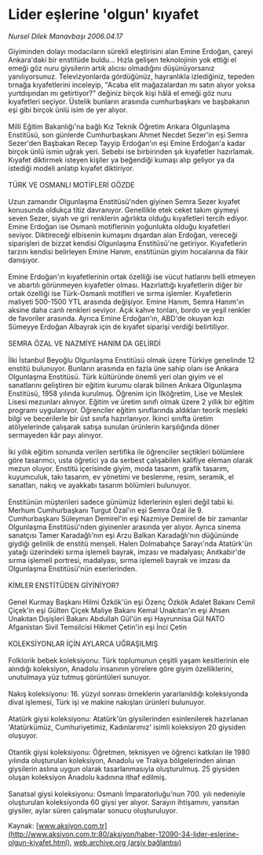# Lider eşlerine 'olgun' kıyafet

*Nursel Dilek Manavbaşı 2006.04.17*

<font class="agenda2NewsSpot">
 Giyiminden dolayı modacıların sürekli eleştirisini alan Emine Erdoğan, çareyi Ankara'daki bir enstitüde buldu...
</font>
<font class="newsDetail">
 Hızla gelişen teknolojinin yok ettiği el emeği göz nuru giysilerin artık alıcısı olmadığını düşünüyorsanız yanılıyorsunuz. Televizyonlarda gördüğünüz, hayranlıkla izlediğiniz, tepeden tırnağa kıyafetlerini inceleyip, "Acaba elit mağazalardan mı satın alıyor yoksa yurtdışından mı getirtiyor?" değiniz birçok kişi hâlâ el emeği göz nuru kıyafetleri seçiyor. Üstelik bunların arasında cumhurbaşkanı ve başbakanın eşi gibi birçok ünlü isim de yer alıyor.
 <br/>
 <br/>
 Milli Eğitim Bakanlığı'na bağlı Kız Teknik Öğretim Ankara Olgunlaşma Enstitüsü, son günlerde Cumhurbaşkanı Ahmet Necdet Sezer'in eşi Semra Sezer'den Başbakan Recep Tayyip Erdoğan'ın eşi Emine Erdoğan'a kadar birçok ünlü ismin uğrak yeri. Sebebi ise birbirinden şık kıyafetler hazırlamak. Kıyafet diktirmek isteyen kişiler ya beğendiği kumaşı alıp geliyor ya da istediği modeli anlatıp kıyafet diktiriyor.
 <br/>
 <br/>
 TÜRK VE OSMANLI MOTİFLERİ GÖZDE
 <br/>
 <br/>
 Uzun zamandır Olgunlaşma Enstitüsü'nden giyinen Semra Sezer kıyafet konusunda oldukça titiz davranıyor. Genellikle etek ceket takım giymeyi seven Sezer, siyah ve gri renklerin ağırlıkta olduğu kıyafetleri tercih ediyor. Emine Erdoğan ise Osmanlı motiflerinin yoğunlukta olduğu kıyafetleri seviyor. Diktireceği elbisenin kumaşını dışardan alan Erdoğan, vereceği siparişleri de bizzat kendisi Olgunlaşma Enstitüsü'ne getiriyor. Kıyafetlerin tarzını kendisi belirleyen Emine Hanım, enstitünün giyim hocalarına da fikir danışıyor.
 <br/>
 <br/>
 Emine Erdoğan'ın kıyafetlerinin ortak özelliği ise vücut hatlarını belli etmeyen ve abartılı görünmeyen kıyafetler olması. Hazırlattığı kıyafetlerin diğer bir ortak özelliği ise Türk-Osmanlı motifleri ve sırma işlemler. Kıyafetlerin maliyeti 500-1500 YTL arasında değişiyor. Emine Hanım, Semra Hanım'ın aksine daha canlı renkleri seviyor. Açık kahve tonları, bordo ve yeşil renkler de favoriler arasında. Ayrıca Emine Erdoğan'ın, ABD'de okuyan kızı Sümeyye Erdoğan Albayrak için de kıyafet siparişi verdiği belirtiliyor.
 <br/>
 <br/>
 SEMRA ÖZAL VE NAZMİYE HANIM DA GELİRDİ
 <br/>
 <br/>
 İlki İstanbul Beyoğlu Olgunlaşma Enstitüsü olmak üzere Türkiye genelinde 12 enstitü bulunuyor. Bunların arasında en fazla üne sahip olanı ise Ankara Olgunlaşma Enstitüsü. Türk kültüründe önemli yeri olan giyim ve el sanatlarını geliştiren bir eğitim kurumu olarak bilinen Ankara Olgunlaşma Enstitüsü, 1958 yılında kurulmuş. Öğrenim için İlköğretim, Lise ve Meslek Lisesi mezunları alınıyor. Eğitim ve üretim sınıfı olmak üzere 2 yıllık bir eğitim programı uygulanıyor. Öğrenciler eğitim sınıflarında aldıkları teorik mesleki bilgi ve becerilerle bir üst sınıfa hazırlanıyor. İkinci sınıfta üretim atölyelerinde çalışarak satışa sunulan ürünlerin karşılığında döner sermayeden kâr payı alınıyor.
 <br/>
 <br/>
 İki yıllık eğitim sonunda verilen sertifika ile öğrenciler seçtikleri bölümlere göre tasarımcı, usta öğretici ya da serbest çalışabilen kalifiye eleman olarak mezun oluyor. Enstitü içerisinde giyim, moda tasarım, grafik tasarım, kuyumculuk, takı tasarım, ev yönetimi ve beslenme, resim, seramik, el sanatları, nakış ve ayakkabı tasarım bölümleri bulunuyor.
 <br/>
 <br/>
 Enstitünün müşterileri sadece günümüz liderlerinin eşleri değil tabii ki. Merhum Cumhurbaşkanı Turgut Özal'ın eşi Semra Özal ile 9. Cumhurbaşkanı Süleyman Demirel'in eşi Nazmiye Demirel de bir zamanlar Olgunlaşma Enstitüsü'nden giyinenler arasında yer alıyor. Ayrıca sinema sanatçısı Tamer Karadağlı'nın eşi Arzu Balkan Karadağlı'nın düğününde giydiği gelinlik de enstitü menşeli. Halen Dolmabahçe Sarayı'nda Atatürk'ün yatağı üzerindeki sırma işlemeli bayrak, imzası ve madalyası; Anıtkabir'de sırma işlemeli portresi, madalyası, sırma işlemeli bayrak ve imzası da Olgunlaşma Enstitüsü'nün eserlerinden.
 <br/>
 <br/>
 KİMLER ENSTİTÜDEN GİYİNİYOR?
 <br/>
 <br/>
 Genel Kurmay Başkanı Hilmi Özkök'ün eşi Özenç Özkök  Adalet Bakanı Cemil Çiçek'in eşi Gülten Çiçek  Maliye Bakanı Kemal Unakıtan'ın eşi Ahsen Unakıtan  Dışişleri Bakanı Abdullah Gül'ün eşi Hayrunnisa Gül  NATO Afganistan Sivil Temsilcisi Hikmet Çetin'in eşi İnci Çetin
 <br/>
 <br/>
 KOLEKSİYONLAR İÇİN AYLARCA UĞRAŞILMIŞ
 <br/>
 <br/>
 Folklorik bebek koleksiyonu: Türk toplumunun çeşitli yaşam kesitlerinin ele alındığı koleksiyon, Anadolu insanının yörelere göre giyim özelliklerini, unutulmaya yüz tutmuş görüntüleri sunuyor.
 <br/>
 <br/>
 Nakış koleksiyonu: 16. yüzyıl sonrası örneklerin yararlanıldığı koleksiyonda dival işlemesi, Türk işi ve makine nakışları ürünleri bulunuyor.
 <br/>
 <br/>
 Atatürk giysi koleksiyonu: Atatürk'ün giysilerinden esinlenilerek hazırlanan 'Atatürkümüz, Cumhuriyetimiz, Kadınlarımız' isimli koleksiyon 20 giysiden oluşuyor.
 <br/>
 <br/>
 Otantik giysi koleksiyonu: Öğretmen, teknisyen ve öğrenci katkıları ile 1980 yılında oluşturulan koleksiyon, Anadolu ve Trakya bölgelerinden alınan giysilerin aslına uygun olarak tasarlanmasıyla oluşturulmuş. 25 giysiden oluşan koleksiyon Anadolu kadınına ithaf edilmiş.
 <br/>
 <br/>
 Sanatsal giysi koleksiyonu: Osmanlı İmparatorluğu'nun 700. yılı nedeniyle oluşturulan koleksiyonda 60 giysi yer alıyor. Sarayın ihtişamını, yansıtan giysiler, aylar süren çalışmalar sonucu oluşturuluyor.
 <br/>
</font>

Kaynak: [www.aksiyon.com.tr](http://www.aksiyon.com.tr:80/aksiyon/haber-12090-34-lider-eslerine-olgun-kiyafet.html), [web.archive.org (arşiv bağlantısı)](http://web.archive.org/web/20100731120505/http://www.aksiyon.com.tr:80/aksiyon/haber-12090-34-lider-eslerine-olgun-kiyafet.html)
